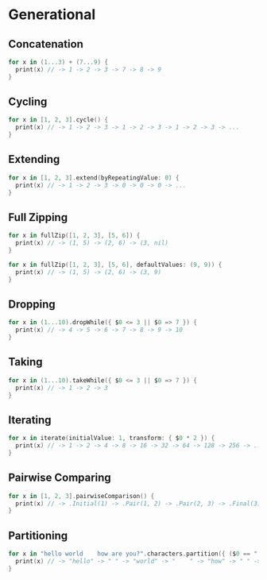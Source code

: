 # Generational

## Concatenation
```swift
for x in (1...3) + (7...9) {
  print(x) // -> 1 -> 2 -> 3 -> 7 -> 8 -> 9
}
```

## Cycling
```swift
for x in [1, 2, 3].cycle() {
  print(x) // -> 1 -> 2 -> 3 -> 1 -> 2 -> 3 -> 1 -> 2 -> 3 -> ...
}
```

## Extending
```swift
for x in [1, 2, 3].extend(byRepeatingValue: 0) {
  print(x) // -> 1 -> 2 -> 3 -> 0 -> 0 -> 0 -> ...
}
```

## Full Zipping
```swift
for x in fullZip([1, 2, 3], [5, 6]) {
  print(x) // -> (1, 5) -> (2, 6) -> (3, nil)
}

for x in fullZip([1, 2, 3], [5, 6], defaultValues: (9, 9)) {
  print(x) // -> (1, 5) -> (2, 6) -> (3, 9)
}
```

## Dropping
```swift
for x in (1...10).dropWhile({ $0 <= 3 || $0 => 7 }) {
  print(x) // -> 4 -> 5 -> 6 -> 7 -> 8 -> 9 -> 10
}
```

## Taking
```swift
for x in (1...10).takeWhile({ $0 <= 3 || $0 => 7 }) {
  print(x) // -> 1 -> 2 -> 3
}
```

## Iterating
```swift
for x in iterate(initialValue: 1, transform: { $0 * 2 }) {
  print(x) // -> 1 -> 2 -> 4 -> 8 -> 16 -> 32 -> 64 -> 128 -> 256 -> ...
}
```

## Pairwise Comparing
```swift
for x in [1, 2, 3].pairwiseComparison() {
  print(x) // -> .Initial(1) -> .Pair(1, 2) -> .Pair(2, 3) -> .Final(3)
}
```

## Partitioning
```swift
for x in "hello world    how are you?".characters.partition({ ($0 == " ") != ($1 == " ") }).map(String.init) {
  print(x) // -> "hello" -> " " -> "world" -> "    " -> "how" -> " " -> "are" -> " " -> "you?"
}
```
